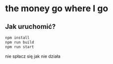 # the money go where I go

## Jak uruchomić?
```sh
npm install
npm run build
npm run start
```

nie spłacz się jak nie działa